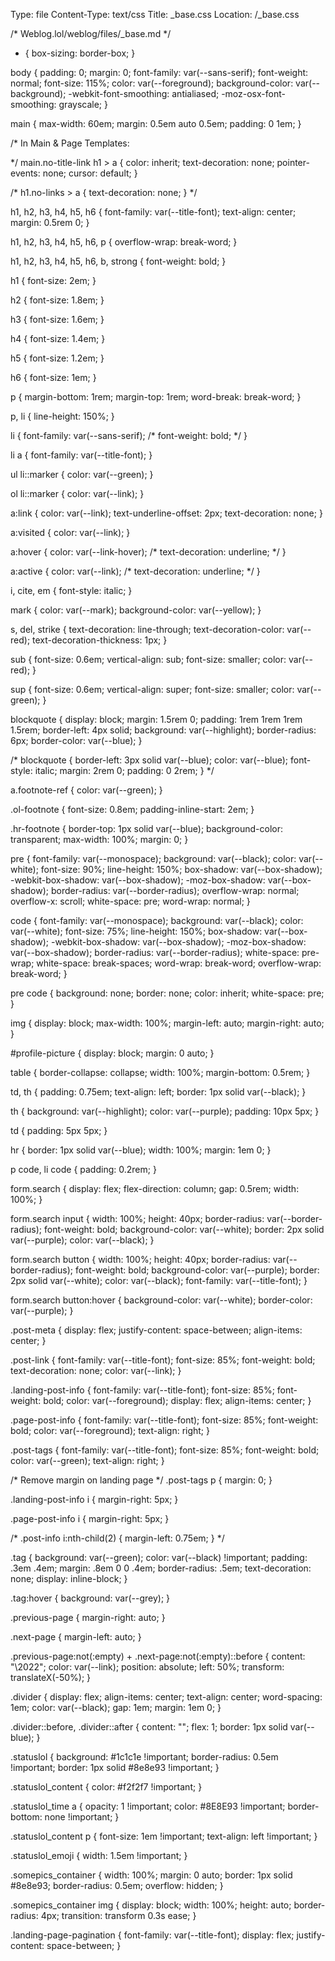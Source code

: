 Type: file
Content-Type: text/css
Title: _base.css
Location: /_base.css

/* Weblog.lol/weblog/files/_base.md */
* {
  box-sizing: border-box;
}

body {
  padding: 0;
  margin: 0;
  font-family: var(--sans-serif);
  font-weight: normal;
  font-size: 115%;
  color: var(--foreground);
  background-color: var(--background);
  -webkit-font-smoothing: antialiased;
  -moz-osx-font-smoothing: grayscale;
}

main {
  max-width: 60em;
  margin: 0.5em auto 0.5em;
  padding: 0 1em;
}

/* In Main & Page Templates: <main class="no-title-link"> */
main.no-title-link h1 > a {
  color: inherit;
  text-decoration: none;
  pointer-events: none;
  cursor: default;
}

/* h1.no-links > a {
  text-decoration: none;
} */

h1,
h2,
h3,
h4,
h5,
h6 {
  font-family: var(--title-font);
  text-align: center;
  margin: 0.5rem 0;
}

h1,
h2,
h3,
h4,
h5,
h6,
p {
  overflow-wrap: break-word;
}

h1,
h2,
h3,
h4,
h5,
h6,
b,
strong {
  font-weight: bold;
}

h1 {
  font-size: 2em;
}

h2 {
  font-size: 1.8em;
}

h3 {
  font-size: 1.6em;
}

h4 {
  font-size: 1.4em;
}

h5 {
  font-size: 1.2em;
}

h6 {
  font-size: 1em;
}

p {
  margin-bottom: 1rem;
  margin-top: 1rem;
  word-break: break-word;
}

p,
li {
  line-height: 150%;
}

li {
  font-family: var(--sans-serif);
/*  font-weight: bold; */
}

li a {
  font-family: var(--title-font);
}

ul li::marker {
  color: var(--green);
}

ol li::marker {
  color: var(--link);
}

a:link {
  color: var(--link);
  text-underline-offset: 2px;
  text-decoration: none;
}

a:visited {
  color: var(--link);
}

a:hover {
  color: var(--link-hover);
/*  text-decoration: underline; */
}

a:active {
  color: var(--link);
/*  text-decoration: underline; */
}

i,
cite,
em {
  font-style: italic;
}

mark {
  color: var(--mark);
  background-color: var(--yellow);
}

s,
del,
strike {
  text-decoration: line-through;
  text-decoration-color: var(--red);
  text-decoration-thickness: 1px;
}

sub {
  font-size: 0.6em;
  vertical-align: sub;
  font-size: smaller;
  color: var(--red);
}

sup {
  font-size: 0.6em;
  vertical-align: super;
  font-size: smaller;
  color: var(--green);
}

blockquote {
  display: block;
  margin: 1.5rem 0;
  padding: 1rem 1rem 1rem 1.5rem;
  border-left: 4px solid;
  background: var(--highlight);
  border-radius: 6px;
  border-color: var(--blue);
}

/* blockquote {
  border-left: 3px solid var(--blue);
  color: var(--blue);
  font-style: italic;
  margin: 2rem 0;
  padding: 0 2rem;
} */

a.footnote-ref {
  color: var(--green);
}

.ol-footnote {
  font-size: 0.8em;
  padding-inline-start: 2em;
}

.hr-footnote {
  border-top: 1px solid var(--blue);
  background-color: transparent;
  max-width: 100%;
  margin: 0;
}

pre {
  font-family: var(--monospace);
  background: var(--black);
  color: var(--white);
  font-size: 90%;
  line-height: 150%;
  box-shadow: var(--box-shadow);
  -webkit-box-shadow: var(--box-shadow);
  -moz-box-shadow: var(--box-shadow);
  border-radius: var(--border-radius);
  overflow-wrap: normal;
  overflow-x: scroll;
  white-space: pre;
  word-wrap: normal;
}

code {
  font-family: var(--monospace);
  background: var(--black);
  color: var(--white);
  font-size: 75%;
  line-height: 150%;
  box-shadow: var(--box-shadow);
  -webkit-box-shadow: var(--box-shadow);
  -moz-box-shadow: var(--box-shadow);
  border-radius: var(--border-radius);
  white-space: pre-wrap;
  white-space: break-spaces;
  word-wrap: break-word;
  overflow-wrap: break-word;
}

pre code {
  background: none;
  border: none;
  color: inherit;
  white-space: pre;
}

img {
  display: block;
  max-width: 100%;
  margin-left: auto;
  margin-right: auto;
}

#profile-picture {
  display: block;
  margin: 0 auto;
}

table {
  border-collapse: collapse;
  width: 100%;
  margin-bottom: 0.5rem;
}

td,
th {
  padding: 0.75em;
  text-align: left;
  border: 1px solid var(--black);
}

th {
  background: var(--highlight);
  color: var(--purple);
  padding: 10px 5px;
}

td {
  padding: 5px 5px;
}

hr {
  border: 1px solid var(--blue);
  width: 100%;
  margin: 1em 0;
}

p code,
li code {
  padding: 0.2rem;
}

form.search {
  display: flex;
  flex-direction: column;
  gap: 0.5rem;
  width: 100%;
}

form.search input {
  width: 100%;
  height: 40px;
  border-radius: var(--border-radius);
  font-weight: bold;
  background-color: var(--white);
  border: 2px solid var(--purple);
  color: var(--black);
}

form.search button {
  width: 100%;
  height: 40px;
  border-radius: var(--border-radius);
  font-weight: bold;
  background-color: var(--purple);
  border: 2px solid var(--white);
  color: var(--black);
  font-family: var(--title-font);
}

form.search button:hover {
  background-color: var(--white);
  border-color: var(--purple);
}

.post-meta {
  display: flex;
  justify-content: space-between;
  align-items: center;
}

.post-link {
  font-family: var(--title-font);
  font-size: 85%;
  font-weight: bold;
  text-decoration: none;
  color: var(--link);
}

.landing-post-info {
  font-family: var(--title-font);
  font-size: 85%;
  font-weight: bold;
  color: var(--foreground);
  display: flex;
  align-items: center;
}

.page-post-info {
  font-family: var(--title-font);
  font-size: 85%;
  font-weight: bold;
  color: var(--foreground);
  text-align: right;
}

.post-tags {
  font-family: var(--title-font);
  font-size: 85%;
  font-weight: bold;
  color: var(--green);
  text-align: right;
}

/* Remove margin on landing page */
.post-tags p {
  margin: 0;
}

.landing-post-info i {
  margin-right: 5px;
}

.page-post-info i {
  margin-right: 5px;
}

/* .post-info i:nth-child(2) {
  margin-left: 0.75em;
} */

.tag {
  background: var(--green);
  color: var(--black) !important;
  padding: .3em .4em;
  margin: .8em 0 0 .4em;
  border-radius: .5em;
  text-decoration: none;
  display: inline-block;
}

.tag:hover {
  background: var(--grey);
}

.previous-page {
  margin-right: auto;
}

.next-page {
  margin-left: auto;
}

.previous-page:not(:empty) + .next-page:not(:empty)::before {
  content: "\2022";
  color: var(--link);
  position: absolute;
  left: 50%;
  transform: translateX(-50%);
}

.divider {
  display: flex;
  align-items: center;
  text-align: center;
  word-spacing: 1em;
  color: var(--black);
  gap: 1em;
  margin: 1em 0;
}

.divider::before,
.divider::after {
  content: "";
  flex: 1;
  border: 1px solid var(--blue);
}

.statuslol {
  background: #1c1c1e !important;
  border-radius: 0.5em !important;
  border: 1px solid #8e8e93 !important;
}

.statuslol_content {
  color: #f2f2f7 !important;
}

.statuslol_time a {
  opacity: 1 !important;
  color: #8E8E93 !important;
  border-bottom: none !important;
}

.statuslol_content p {
  font-size: 1em !important;
  text-align: left !important;
}

.statuslol_emoji {
  width: 1.5em !important;
}

.somepics_container {
  width: 100%;
  margin: 0 auto;
  border: 1px solid #8e8e93;
  border-radius: 0.5em;
  overflow: hidden;
}

.somepics_container img {
  display: block;
  width: 100%;
  height: auto;
  border-radius: 4px;
  transition: transform 0.3s ease;
}

.landing-page-pagination {
  font-family: var(--title-font);
  display: flex;
  justify-content: space-between;
}
